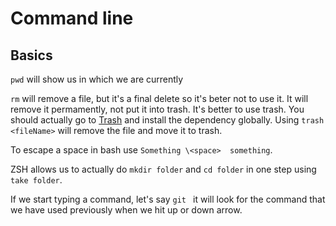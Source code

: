 # Command line

## Basics
``pwd`` will show us in which we are currently

``rm`` will remove a file, but it's a final delete so it's beter not to use it. It will remove it permamently, not put it into trash. It's better to use trash. You should actually go to [Trash](https://github.com/sindresorhus/trash) and install the dependency globally. Using ``trash <fileName>`` will remove the file and move it to trash.

To escape a space in bash use ``Something \<space>  something``.

ZSH allows us to actually do ``mkdir folder`` and ``cd folder`` in one step using ``take folder``.

If we start typing a command, let's say ``git `` it will look for the command that we have used previously when we hit up or down arrow. 